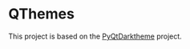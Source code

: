 # QThemes

This project is based on the [PyQtDarktheme](https://github.com/5yutan5/PyQtDarkTheme) project. 